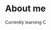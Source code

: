 # About me

Currently learning C
<!---
This-aint-normal/This-aint-normal is a ✨ special ✨ repository because its `README.md` (this file) appears on your GitHub profile.
You can click the Preview link to take a look at your changes.
--->
